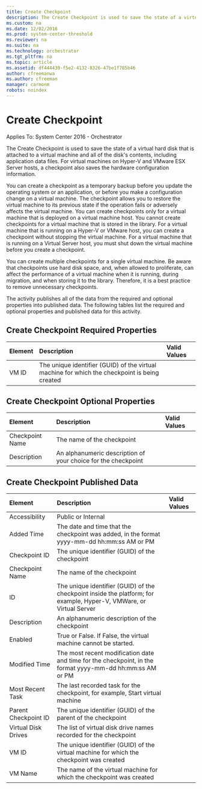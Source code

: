 ```yaml
---
title: Create Checkpoint
description: The Create Checkpoint is used to save the state of a virtual hard disk that is attached to a virtual machine and all of the disk's contents, including application data files.
ms.custom: na
ms.date: 12/02/2016
ms.prod: system-center-threshold
ms.reviewer: na
ms.suite: na
ms.technology: orchestrator
ms.tgt_pltfrm: na
ms.topic: article
ms.assetid: df444439-f5e2-4132-8326-47be1f785b46
author: cfreemanwa
ms.author: cfreeman
manager: carmonm
robots: noindex
---
```

Create Checkpoint
=================

Applies To: System Center 2016 - Orchestrator

The Create Checkpoint is used to save the state of a virtual hard disk that is attached to a virtual machine and all of the disk's contents, including application data files. For virtual machines on Hyper-V and VMware ESX Server hosts, a checkpoint also saves the hardware configuration information.

You can create a checkpoint as a temporary backup before you update the operating system or an application, or before you make a configuration change on a virtual machine. The checkpoint allows you to restore the virtual machine to its previous state if the operation fails or adversely affects the virtual machine. You can create checkpoints only for a virtual machine that is deployed on a virtual machine host. You cannot create checkpoints for a virtual machine that is stored in the library. For a virtual machine that is running on a Hyper-V or VMware host, you can create a checkpoint without stopping the virtual machine. For a virtual machine that is running on a Virtual Server host, you must shut down the virtual machine before you create a checkpoint.

You can create multiple checkpoints for a single virtual machine. Be aware that checkpoints use hard disk space, and, when allowed to proliferate, can affect the performance of a virtual machine when it is running, during migration, and when storing it to the library. Therefore, it is a best practice to remove unnecessary checkpoints.

The activity publishes all of the data from the required and optional properties into published data. The following tables list the required and optional properties and published data for this activity.

Create Checkpoint Required Properties
-------------------------------------

| Element | Description   | Valid Values |
|:---|:---|:---|
| VM ID   | The unique identifier (GUID) of the virtual machine for which the checkpoint is being created |   |

Create Checkpoint Optional Properties
-------------------------------------

| Element   | Description   | Valid Values |
|:---|:---|:---|
| Checkpoint Name | The name of the checkpoint   |   |
| Description   | An alphanumeric description of your choice for the checkpoint |   |

Create Checkpoint Published Data
--------------------------------

| Element   | Description   | Valid Values |
|:---|:---|:---|
| Accessibility   | Public or Internal   |   |
| Added Time   | The date and time that the checkpoint was added, in the format yyyy-mm-dd hh:mm:ss AM or PM   |   |
| Checkpoint ID   | The unique identifier (GUID) of the checkpoint   |   |
| Checkpoint Name   | The name of the checkpoint   |   |
| ID   | The unique identifier (GUID) of the checkpoint inside the platform; for example, Hyper-V, VMWare, or Virtual Server |   |
| Description   | An alphanumeric description of the checkpoint   |   |
| Enabled   | True or False. If False, the virtual machine cannot be started.   |   |
| Modified Time   | The most recent modification date and time for the checkpoint, in the format yyyy-mm-dd hh:mm:ss AM or PM   |   |
| Most Recent Task   | The last recorded task for the checkpoint, for example, Start virtual machine   |   |
| Parent Checkpoint ID | The unique identifier (GUID) of the parent of the checkpoint   |   |
| Virtual Disk Drives  | The list of virtual disk drive names recorded for the checkpoint   |   |
| VM ID   | The unique identifier (GUID) of the virtual machine for which the checkpoint was created   |   |
| VM Name   | The name of the virtual machine for which the checkpoint was created   |   |

